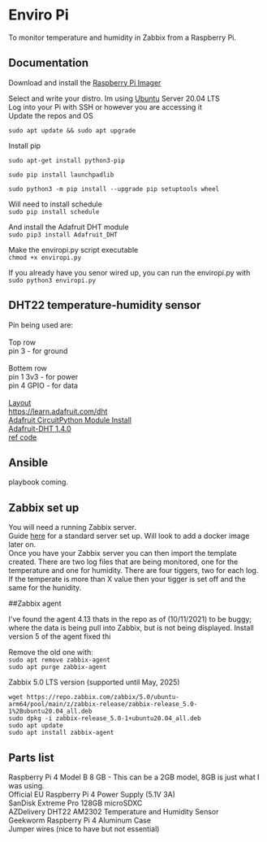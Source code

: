 # Enviro Pi

To monitor temperature and humidity in Zabbix from a Raspberry Pi.

## Documentation

Download and install the [Raspberry Pi Imager](https://www.raspberrypi.com/software/)

Select and write your distro. Im using [Ubuntu](https://ubuntu.com/) Server 20.04 LTS\
Log into your Pi with SSH or however you are accessing it\
Update the repos and OS
 
`sudo apt update && sudo apt upgrade`

Install pip

`sudo apt-get install python3-pip`

`sudo pip install launchpadlib`

`sudo python3 -m pip install --upgrade pip setuptools wheel`


Will need to install schedule\
`sudo pip install schedule`

And install the Adafruit DHT module\
`sudo pip3 install Adafruit_DHT`

Make the enviropi.py script executable\
`chmod +x enviropi.py`

If you already have you senor wired up, you can run the enviropi.py with\
`sudo python3 enviropi.py`

## DHT22 temperature-humidity sensor

Pin being used are: \
\
Top row\
pin 3 - for ground \
\
Bottem row\
pin 1 3v3 - for power \
pin 4 GPIO - for data \
\
[Layout](https://commons.wikimedia.org/wiki/File:Raspberry_Pi_GPIO.svg)\
https://learn.adafruit.com/dht \
[Adafruit CircuitPython Module Install](https://learn.adafruit.com/dht/dht-circuitpython-code) \
[Adafruit-DHT 1.4.0](https://pypi.org/project/Adafruit-DHT/) \
[ref code](https://newbedev.com/python-dht22-on-raspberry-pi-4-code-example)

## Ansible

playbook coming.
 
## Zabbix set up                                                                                                                                      
                                                                                                                                                       
 You will need a running Zabbix server.                                                                                                                
 Guide [here](https://www.zabbix.com/download?zabbix=5.0&os_distribution=ubuntu&os_version=20.04_focal&db=mysql&ws=apache) for a standard server set up.
 Will look to add a docker image later on.                                                                                                        
 Once you have your Zabbix server you can then import the template created. There are two log files that are being monitored, one for the temperature and one for humidity.
 There are four tiggers, two for each log. If the temperate is more than X value then your tigger is set off and the same for the hunidity.            
                                                                                                                                                       
##Zabbix agent                                                                                                                                        
                                                                                                                                                       
I've found the agent 4.13 thats in the repo as of (10/11/2021) to be buggy; where the data is being pull into Zabbix, but is not being displayed. Install version 5 of the agent fixed thi
                                                                                                                                                      
Remove the old one with:                                                                                                                            
`sudo apt remove zabbix-agent`                                                                                                                        
`sudo apt purge zabbix-agent`                                                                                                                         
                                                                                                                                                        
Zabbix 5.0 LTS version (supported until May, 2025)                                                                                                
                                                                                                                                                        
`wget https://repo.zabbix.com/zabbix/5.0/ubuntu-arm64/pool/main/z/zabbix-release/zabbix-release_5.0-1%2Bubuntu20.04_all.deb`                          
`sudo dpkg -i zabbix-release_5.0-1+ubuntu20.04_all.deb`                                                                                               
`sudo apt update`                                                                                                                                     
`sudo apt install zabbix-agent`   

## Parts list

Raspberry Pi 4 Model B 8 GB - This can be a 2GB model, 8GB is just what I was using.\
Official EU Raspberry Pi 4 Power Supply (5.1V 3A)\
SanDisk Extreme Pro 128GB microSDXC\
AZDelivery DHT22 AM2302 Temperature and Humidity Sensor\
Geekworm Raspberry Pi 4 Aluminum Case\
Jumper wires (nice to have but not essential)
